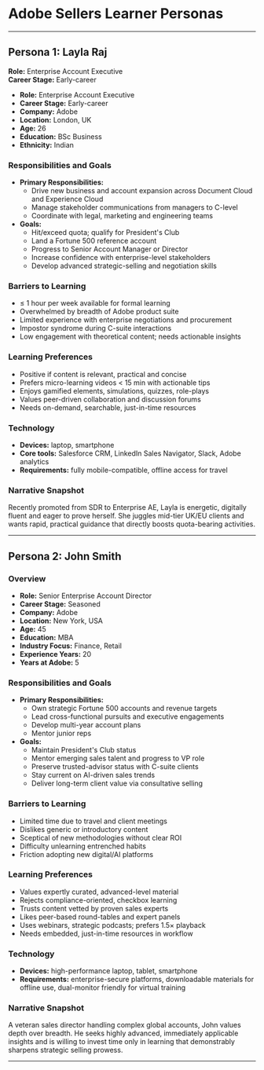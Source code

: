 # Adobe Sellers Learner Personas
---

## Persona 1: Layla Raj

**Role:** Enterprise Account Executive  
**Career Stage:** Early-career  

* **Role:** Enterprise Account Executive
* **Career Stage:** Early-career
* **Company:** Adobe
* **Location:** London, UK
* **Age:** 26
* **Education:** BSc Business
* **Ethnicity:** Indian

### Responsibilities and Goals

* **Primary Responsibilities:**
  - Drive new business and account expansion across Document Cloud and Experience Cloud
  - Manage stakeholder communications from managers to C-level
  - Coordinate with legal, marketing and engineering teams
* **Goals:**
  - Hit/exceed quota; qualify for President's Club
  - Land a Fortune 500 reference account
  - Progress to Senior Account Manager or Director
  - Increase confidence with enterprise-level stakeholders
  - Develop advanced strategic-selling and negotiation skills

### Barriers to Learning

* ≤ 1 hour per week available for formal learning
* Overwhelmed by breadth of Adobe product suite
* Limited experience with enterprise negotiations and procurement
* Impostor syndrome during C-suite interactions
* Low engagement with theoretical content; needs actionable insights

### Learning Preferences

* Positive if content is relevant, practical and concise
* Prefers micro-learning videos < 15 min with actionable tips
* Enjoys gamified elements, simulations, quizzes, role-plays
* Values peer-driven collaboration and discussion forums
* Needs on-demand, searchable, just-in-time resources

### Technology

* **Devices:** laptop, smartphone
* **Core tools:** Salesforce CRM, LinkedIn Sales Navigator, Slack, Adobe analytics
* **Requirements:** fully mobile-compatible, offline access for travel

### Narrative Snapshot

Recently promoted from SDR to Enterprise AE, Layla is energetic, digitally fluent and eager to prove herself. She juggles mid-tier UK/EU clients and wants rapid, practical guidance that directly boosts quota-bearing activities.

---

## Persona 2: John Smith

### Overview

* **Role:** Senior Enterprise Account Director
* **Career Stage:** Seasoned
* **Company:** Adobe
* **Location:** New York, USA
* **Age:** 45
* **Education:** MBA
* **Industry Focus:** Finance, Retail
* **Experience Years:** 20
* **Years at Adobe:** 5

### Responsibilities and Goals

* **Primary Responsibilities:**
  - Own strategic Fortune 500 accounts and revenue targets
  - Lead cross-functional pursuits and executive engagements
  - Develop multi-year account plans
  - Mentor junior reps
* **Goals:**
  - Maintain President's Club status
  - Mentor emerging sales talent and progress to VP role
  - Preserve trusted-advisor status with C-suite clients
  - Stay current on AI-driven sales trends
  - Deliver long-term client value via consultative selling

### Barriers to Learning

* Limited time due to travel and client meetings
* Dislikes generic or introductory content
* Sceptical of new methodologies without clear ROI
* Difficulty unlearning entrenched habits
* Friction adopting new digital/AI platforms

### Learning Preferences

* Values expertly curated, advanced-level material
* Rejects compliance-oriented, checkbox learning
* Trusts content vetted by proven sales experts
* Likes peer-based round-tables and expert panels
* Uses webinars, strategic podcasts; prefers 1.5× playback
* Needs embedded, just-in-time resources in workflow

### Technology

* **Devices:** high-performance laptop, tablet, smartphone
* **Requirements:** enterprise-secure platforms, downloadable materials for offline use, dual-monitor friendly for virtual training

### Narrative Snapshot

A veteran sales director handling complex global accounts, John values depth over breadth. He seeks highly advanced, immediately applicable insights and is willing to invest time only in learning that demonstrably sharpens strategic selling prowess.

---
